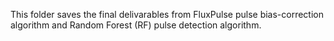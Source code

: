 This folder saves the final delivarables from FluxPulse pulse bias-correction algorithm and Random Forest (RF) pulse detection algorithm.
